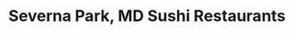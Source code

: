 ---
layout: city
title: Severna Park, MD Sushi Restaurants
permalink: /maryland/severna-park/
stateAbbr: MD
stateName: Maryland
cityName: Severna Park
---